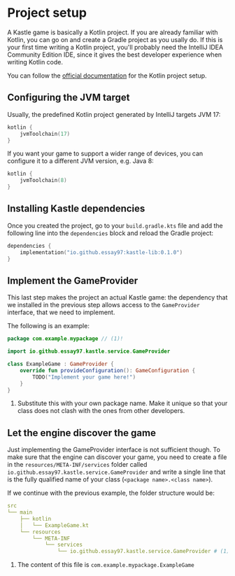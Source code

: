 # Project setup

A Kastle game is basically a Kotlin project. If you are already familiar with Kotlin, you can go on and create a Gradle project as you usally do.
If this is your first time writing a Kotlin project, you'll probably need the IntelliJ IDEA Community Edition IDE, since it gives the best developer
experience when writing Kotlin code.

You can follow the [official documentation](https://www.jetbrains.com/help/idea/get-started-with-kotlin.html#new-kotlin-project-no-frameworks) for the Kotlin
project setup.

## Configuring the JVM target
Usually, the predefined Kotlin project generated by IntelliJ targets JVM 17:
```kotlin
kotlin {
    jvmToolchain(17)
}
```
If you want your game to support a wider range of devices, you can configure it to a different JVM version, e.g. Java 8:
```kotlin
kotlin {
    jvmToolchain(8)
}
```

## Installing Kastle dependencies

Once you created the project, go to your `build.gradle.kts` file and add the following line into the `dependencies` block and reload the Gradle project:

```kotlin hl_lines="2"
dependencies {
    implementation("io.github.essay97:kastle-lib:0.1.0")
}
```

## Implement the GameProvider

This last step makes the project an actual Kastle game: the dependency that we installed in the previous step allows access to the `GameProvider` interface,
that we need to implement.

The following is an example:

```kotlin
package com.example.mypackage // (1)!

import io.github.essay97.kastle.service.GameProvider

class ExampleGame : GameProvider {
    override fun provideConfiguration(): GameConfiguration {
        TODO("Implement your game here!")
    }
}
```

1. Substitute this with your own package name. Make it unique so that your class does not clash with the ones from
   other developers.

## Let the engine discover the game

Just implementing the GameProvider interface is not sufficient though. To make sure that the engine can discover your game,
you need to create a file in the `resources/META-INF/services` folder called `io.github.essay97.kastle.service.GameProvider`
and write a single line that is the fully qualified name of your class (`<package name>.<class name>`).

If we continue with the previous example, the folder structure would be:

```yaml
src
└── main
    ├── kotlin
    │   └── ExampleGame.kt
    └── resources
        └── META-INF
            └── services
                └── io.github.essay97.kastle.service.GameProvider # (1)!
```

1. The content of this file is `com.example.mypackage.ExampleGame`
